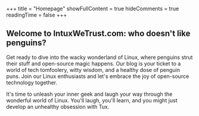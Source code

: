 +++
title = "Homepage"
showFullContent = true
hideComments = true
readingTime = false
+++

## Welcome to IntuxWeTrust.com: who doesn't like penguins?

Get ready to dive into the wacky wonderland of Linux, where penguins strut their stuff and open-source magic happens. Our blog is your ticket to a world of tech tomfoolery, witty wisdom, and a healthy dose of penguin puns. Join our Linux enthusiasts and let's embrace the joy of open-source technology together. 

It's time to unleash your inner geek and laugh your way through the wonderful world of Linux. You'll laugh, you'll learn, and you might just develop an unhealthy obsession with Tux.